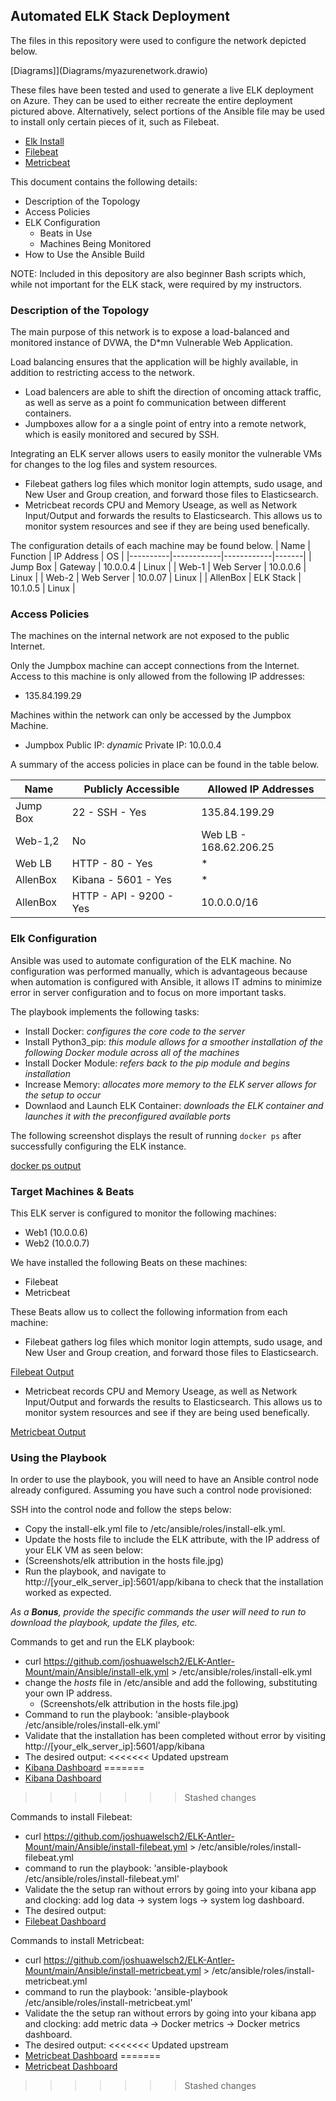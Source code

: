 ## Automated ELK Stack Deployment

The files in this repository were used to configure the network depicted below.

[Diagrams]](Diagrams/myazurenetwork.drawio)

These files have been tested and used to generate a live ELK deployment on Azure. They can be used to either recreate the entire deployment pictured above. Alternatively, select portions of the Ansible file may be used to install only certain pieces of it, such as Filebeat.

  - [Elk Install](Ansible/install-elk.yml)
  - [Filebeat](Ansible/install-filebeat.yml)
  - [Metricbeat](Ansible/install-metricbeat.yml)

This document contains the following details:
- Description of the Topology
- Access Policies
- ELK Configuration
  - Beats in Use
  - Machines Being Monitored
- How to Use the Ansible Build

NOTE: Included in this depository are also beginner Bash scripts which, while not important for the ELK stack, were required by my instructors.

### Description of the Topology

The main purpose of this network is to expose a load-balanced and monitored instance of DVWA, the D*mn Vulnerable Web Application.

Load balancing ensures that the application will be highly available, in addition to restricting access to the network.
- Load balencers are able to shift the direction of oncoming attack traffic, as well as serve as a point fo communication between different containers. 
- Jumpboxes allow for a a single point of entry into a remote network, which is easily monitored and secured by SSH.

Integrating an ELK server allows users to easily monitor the vulnerable VMs for changes to the log files and system resources.

- Filebeat gathers log files which monitor login attempts, sudo usage, and New User and Group creation, and forward those files to Elasticsearch.
- Metricbeat records CPU and Memory Useage, as well as Network Input/Output and forwards the results to Elasticsearch. This allows us to monitor system resources and see if they are being used benefically.

The configuration details of each machine may be found below.
| Name     | Function   | IP Address | OS    |
|----------|------------|------------|-------|
| Jump Box | Gateway    | 10.0.0.4   | Linux |
| Web-1    | Web Server | 10.0.0.6   | Linux |
| Web-2    | Web Server | 10.0.07    | Linux |
| AllenBox | ELK Stack  | 10.1.0.5   | Linux |

### Access Policies

The machines on the internal network are not exposed to the public Internet. 

Only the Jumpbox machine can accept connections from the Internet. Access to this machine is only allowed from the following IP addresses:
 - 135.84.199.29

Machines within the network can only be accessed by the Jumpbox Machine.
- Jumpbox
  Public IP: *dynamic*
  Private IP: 10.0.0.4

A summary of the access policies in place can be found in the table below.

| Name     | Publicly Accessible     | Allowed IP Addresses   |
|----------|-------------------------|------------------------|
| Jump Box | 22 - SSH - Yes          | 135.84.199.29          |
| Web-1,2  | No                      | Web LB - 168.62.206.25 |
| Web LB   | HTTP - 80 - Yes         | *                      |
| AllenBox | Kibana - 5601 - Yes     | *                      |
| AllenBox | HTTP - API - 9200 - Yes | 10.0.0.0/16            |

### Elk Configuration

Ansible was used to automate configuration of the ELK machine. No configuration was performed manually, which is advantageous because when automation is configured with Ansible, it allows IT admins to minimize error in server configuration and to focus on more important tasks.

The playbook implements the following tasks:

- Install Docker: *configures the core code to the server*
- Install Python3_pip: *this module allows for a smoother installation of the following Docker module across all of the machines*
- Install Docker Module: *refers back to the pip module and begins installation*
- Increase Memory: *allocates more memory to the ELK server allows for the setup to occur*
- Downlaod and Launch ELK Container: *downloads the ELK container and launches it with the preconfigured available ports*

The following screenshot displays the result of running `docker ps` after successfully configuring the ELK instance.

[docker ps output](Screenshots/psdockeroutput.jpg)

### Target Machines & Beats
This ELK server is configured to monitor the following machines:
- Web1 (10.0.0.6)
- Web2 (10.0.0.7)

We have installed the following Beats on these machines:
- Filebeat
- Metricbeat

These Beats allow us to collect the following information from each machine:
- Filebeat gathers log files which monitor login attempts, sudo usage, and New User and Group creation, and forward those files to Elasticsearch.

[Filebeat Output](Screenshots/syslogdashboardfilebeat.jpg)

- Metricbeat records CPU and Memory Useage, as well as Network Input/Output and forwards the results to Elasticsearch. This allows us to monitor system resources and see if they are being used benefically.

[Metricbeat Output](Screenshots/metricbeatdockerdashboard.jpg)

### Using the Playbook
In order to use the playbook, you will need to have an Ansible control node already configured. Assuming you have such a control node provisioned: 

SSH into the control node and follow the steps below:
- Copy the install-elk.yml file to /etc/ansible/roles/install-elk.yml.
- Update the hosts file to include the ELK attribute, with the IP address of your ELK VM as seen below:
 - (Screenshots/elk attribution in the hosts file.jpg)
- Run the playbook, and navigate to http://[your_elk_server_ip]:5601/app/kibana to check that the installation worked as expected.

_As a **Bonus**, provide the specific commands the user will need to run to download the playbook, update the files, etc._

Commands to get and run the ELK playbook:
 - curl https://github.com/joshuawelsch2/ELK-Antler-Mount/main/Ansible/install-elk.yml > /etc/ansible/roles/install-elk.yml
 - change the *hosts* file in /etc/ansible and add the following, substituting your own IP address.
   - (Screenshots/elk attribution in the hosts file.jpg)
 - Command to run the playbook: 'ansible-playbook /etc/ansible/roles/install-elk.yml'
 - Validate that the installation has been completed without error by visiting http://[your_elk_server_ip]:5601/app/kibana
  - The desired output: 
<<<<<<< Updated upstream
  - [Kibana Dashboard](Screenshots/kibanafrontpage.jpg)
=======
   - [Kibana Dashboard](Screenshots/kibanafrontpage.jpg)
>>>>>>> Stashed changes

Commands to install Filebeat:
 - curl https://github.com/joshuawelsch2/ELK-Antler-Mount/main/Ansible/install-filebeat.yml > /etc/ansible/roles/install-filebeat.yml
 - command to run the playbook: 'ansible-playbook /etc/ansible/roles/install-filebeat.yml'
 - Validate the the setup ran without errors by going into your kibana app and clocking: add log data -> system logs -> system log dashboard.
 - The desired output:
  - [Filebeat Dashboard](Screenshots/syslogdashboardfilebeat.jpg)

Commands to install Metricbeat:
 -  curl https://github.com/joshuawelsch2/ELK-Antler-Mount/main/Ansible/install-metricbeat.yml > /etc/ansible/roles/install-metricbeat.yml
 - command to run the playbook: 'ansible-playbook /etc/ansible/roles/install-metricbeat.yml'
 - Validate the the setup ran without errors by going into your kibana app and clocking: add metric data -> Docker metrics -> Docker metrics dashboard.
 - The desired output:
<<<<<<< Updated upstream
  - [Metricbeat Dashboard](Screenshots/metricbeatdockerdashboard.jpg)
=======
  - [Metricbeat Dashboard](Screenshots/metricbeatdockerdashboard.jpg)
>>>>>>> Stashed changes
